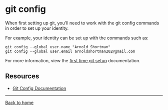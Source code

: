 # git config

When first setting up git, you'll need to work with the git config commands in order to set up your identity. 

For example, your identity can be set up with the commands such as:

```
git config --global user.name "Arnold Shortman"
git config --global user.email arnoldshortman202@gmail.com
```

For more information, view the [first time git setup](https://git-scm.com/book/en/v2/Getting-Started-First-Time-Setup) documentation. 

## Resources 

- [Git Config Documentation](https://git-scm.com/docs/git-config
)

---

[Back to home](../README.md)

